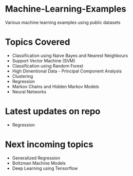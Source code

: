 # Machine-Learning-Examples
Various machine learning examples using public datasets

# Topics Covered
- Classification using Naive Bayes and Nearest Neighbours
- Support Vector Machine (SVM)
- Classification using Random Forest
- High Dimentional Data - Principal Component Analysis
- Clustering
- Regression
- Markov Chains and Hidden Markov Models
- Neural Networks

# Latest updates on repo
- Regression

# Next incoming topics
- Generalized Regression
- Boltzman Machine Models
- Deep Learning using Tensorflow



